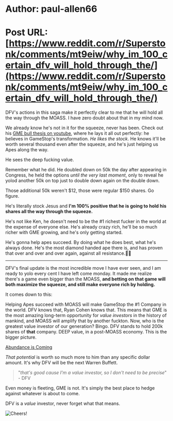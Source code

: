 # Author: paul-allen66
# Post URL: [https://www.reddit.com/r/Superstonk/comments/mt9eiw/why_im_100_certain_dfv_will_hold_through_the/](https://www.reddit.com/r/Superstonk/comments/mt9eiw/why_im_100_certain_dfv_will_hold_through_the/)


DFV's actions in this saga make it perfectly clear to me that he will hold all the way through the MOASS. I have zero doubt about that in my mind now.

We already know he's not in it for the squeeze, never has been. Check out his [GME bull thesis on youtube](https://youtu.be/GZTr1-Gp74U), where he lays it all out perfectly: he believes in GameStop's transformation. *He likes the stock*. He knows it'll be worth several thousand even after the squeeze, and he's just helping us Apes along the way.

He sees the deep fucking value.

Remember what he did. He doubled down on 50k the day after appearing in Congress, he held the options *until the very last moment*, only to reveal he yolod another 50k on top just to double down again on the double down.

Those additional 50k weren't $12, those were regular $150 shares. Go figure.

He's literally stock Jesus and **I'm 100% positive that he is going to hold his shares all the way through the squeeze.**

He's not like Ken, he doesn't need to be the #1 richest fucker in the world at the expense of everyone else. He's already crazy rich, he'll be so much richer with GME growing, and he's only getting started.

He's gonna help apes succeed. By doing what he does best, what he's always done. He's the most diamond handed ape there is, and has proven that over and over and over again, against all resistance.💎🙌

-----

DFV's final update is the most incredible move I have ever seen, and I am ready to yolo every cent I have left come monday. It made me realize there's a game even bigger than the MOASS, **and betting on that game will both maximize the squeeze, and still make everyone rich by holding.**

It comes down to this:

Helping Apes succeed with MOASS will make GameStop the #1 Company in the world. DFV knows that, Ryan Cohen knows that. This means that GME is the most amazing long-term opportunity for *value investors* in the history of mankind, and MOASS will amplify that by another fuckton. Now, who is the greatest value investor of our generation? Bingo. DFV stands to hold 200k shares of **that** company. DEEP value, in a post-MOASS economy. This is the bigger picture.

[Abundance is Coming](https://i.ibb.co/5jdtp5y/newapeorder.jpg)

*That potential* is worth so much more to him than any specific dollar amount. It's why DFV will be the next Warren Buffett.

> "*that's good cause I'm a value investor, so I don't need to be precise*" - DFV

Even money is fleeting, GME is not. It's simply the best place to hedge against whatever is about to come.

DFV is a *value* investor, never forget what that means.

![Cheers!](https://i.ibb.co/fYRs345/whatifitoldyou.jpg)